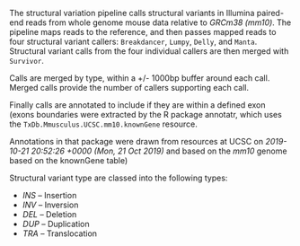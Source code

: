 The structural variation pipeline calls structural variants in Illumina
paired-end reads from whole genome mouse data relative to _GRCm38 (mm10)_. The
pipeline maps reads to the reference, and then passes mapped reads to four
structural variant callers: `Breakdancer`, `Lumpy`, `Delly`, and `Manta`. Structural
variant calls from the four individual callers are then merged with `Survivor`.

Calls are merged by type, within a +/- 1000bp buffer around each call. Merged
calls provide the number of callers supporting each call.

Finally calls are annotated to include if they are within a defined exon (exons
boundaries were extracted by the R package annotatr, which uses the
`TxDb.Mmusculus.UCSC.mm10.knownGene` resource.

Annotations in that package were drawn from resources at
UCSC on _2019-10-21 20:52:26 +0000 (Mon, 21 Oct 2019)_ and based on the
_mm10_ genome based on the knownGene table)

Structural variant type are classed into the following types:

- _INS_ – Insertion
- _INV_ – Inversion
- _DEL_ – Deletion
- _DUP_ – Duplication
- _TRA_ – Translocation
